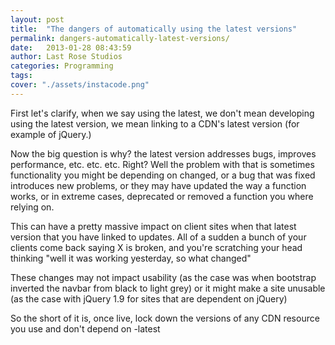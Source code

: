 ```yaml
---
layout: post
title:  "The dangers of automatically using the latest versions"
permalink: dangers-automatically-latest-versions/
date:   2013-01-28 08:43:59
author: Last Rose Studios
categories: Programming
tags: 
cover: "./assets/instacode.png"
---
```


First let's clarify, when we say using the latest, we don't mean developing using the latest version, we mean linking to a CDN's latest version (for example of jQuery.)

Now the big question is why? the latest version addresses bugs, improves performance, etc. etc. etc. Right? Well the problem with that is sometimes functionality you might be depending on changed, or a bug that was fixed introduces new problems, or they may have updated the way a function works, or in extreme cases, deprecated or removed a function you where relying on.

This can have a pretty massive impact on client sites when that latest version that you have linked to updates. All of a sudden a bunch of your clients come back saying X is broken, and you're scratching your head thinking "well it was working yesterday, so what changed"

These changes may not impact usability (as the case was when bootstrap inverted the navbar from black to light grey) or it might make a site unusable (as the case with jQuery 1.9 for sites that are dependent on jQuery)

So the short of it is, once live, lock down the versions of any CDN resource you use and don't depend on -latest